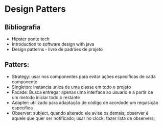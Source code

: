 # Design Patters

## Bibliografia
 * Hipster ponto tech
 * Introduction to software design with java
 * Design patterns - livro de padrões de projeto

## Patters:
 * Strategy: usar nos componentes para evitar ações específicas de cada componente
 * Singleton: instancia unica de uma classe em todo o projeto
 * Facade: Busca entregar apenas uma interface ao usuario e a partir de um metodo iniciar todo o restante
 * Adapter: utilizado para adaptação de código de acordode um requisição específica
 * Observer: subject, quando alterado ele avise os demais; observer é aquele que quer ser notificado; usar no clock; fazer lista de observers; 



